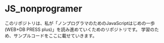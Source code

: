 JS_nonprogramer
===============
このリポジトリは、私が「ノンプログラマのためのJavaScriptはじめの一歩 (WEB+DB PRESS plus)」を読み進めていくためのリポジトリです。
学習のため、サンプルコードをここに載せていきます。
